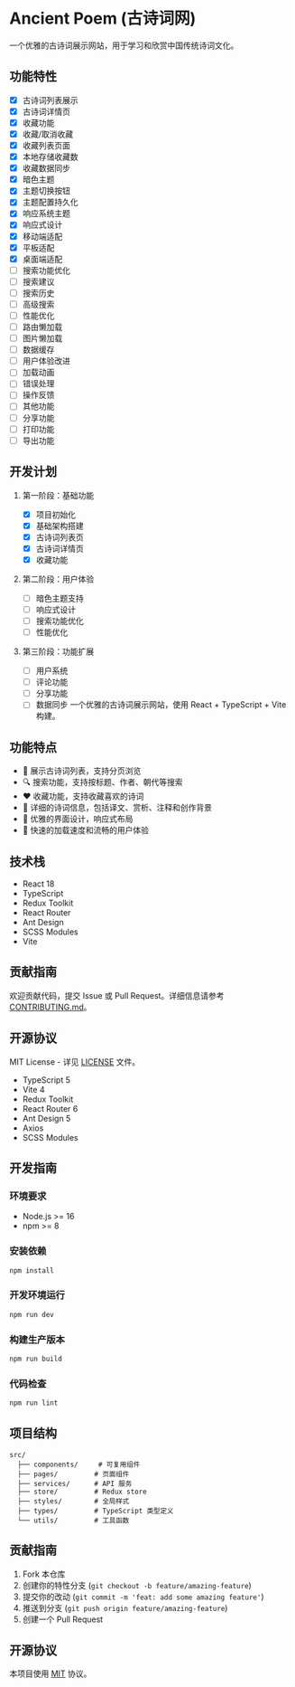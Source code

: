 # Ancient Poem (古诗词网)

一个优雅的古诗词展示网站，用于学习和欣赏中国传统诗词文化。

## 功能特性

- [X]  古诗词列表展示
- [X]  古诗词详情页
- [X]  收藏功能
  - [X]  收藏/取消收藏
  - [X]  收藏列表页面
  - [X]  本地存储收藏数
  - [X]  收藏数据同步
- [X]  暗色主题
  - [X]  主题切换按钮
  - [X]  主题配置持久化
  - [X]  响应系统主题
- [X]  响应式设计
  - [X]  移动端适配
  - [X]  平板适配
  - [X]  桌面端适配
- [ ]  搜索功能优化
  - [ ]  搜索建议
  - [ ]  搜索历史
  - [ ]  高级搜索
- [ ]  性能优化
  - [ ]  路由懒加载
  - [ ]  图片懒加载
  - [ ]  数据缓存
- [ ]  用户体验改进
  - [ ]  加载动画
  - [ ]  错误处理
  - [ ]  操作反馈
- [ ]  其他功能
  - [ ]  分享功能
  - [ ]  打印功能
  - [ ]  导出功能

## 开发计划

1. 第一阶段：基础功能

   - [X]  项目初始化
   - [X]  基础架构搭建
   - [X]  古诗词列表页
   - [X]  古诗词详情页
   - [X]  收藏功能
2. 第二阶段：用户体验

   - [ ]  暗色主题支持
   - [ ]  响应式设计
   - [ ]  搜索功能优化
   - [ ]  性能优化
3. 第三阶段：功能扩展

   - [ ]  用户系统
   - [ ]  评论功能
   - [ ]  分享功能
   - [ ]  数据同步
     一个优雅的古诗词展示网站，使用 React + TypeScript + Vite 构建。

## 功能特点

- 🎯 展示古诗词列表，支持分页浏览
- 🔍 搜索功能，支持按标题、作者、朝代等搜索
- ❤️ 收藏功能，支持收藏喜欢的诗词
- 📝 详细的诗词信息，包括译文、赏析、注释和创作背景
- 🎨 优雅的界面设计，响应式布局
- 🚀 快速的加载速度和流畅的用户体验

## 技术栈

- React 18
- TypeScript
- Redux Toolkit
- React Router
- Ant Design
- SCSS Modules
- Vite

## 贡献指南

欢迎贡献代码，提交 Issue 或 Pull Request。详细信息请参考 [CONTRIBUTING.md](./CONTRIBUTING.md)。

## 开源协议

MIT License - 详见 [LICENSE](./LICENSE) 文件。

- TypeScript 5
- Vite 4
- Redux Toolkit
- React Router 6
- Ant Design 5
- Axios
- SCSS Modules

## 开发指南

### 环境要求

- Node.js >= 16
- npm >= 8

### 安装依赖

```bash
npm install
```

### 开发环境运行

```bash
npm run dev
```

### 构建生产版本

```bash
npm run build
```

### 代码检查

```bash
npm run lint
```

## 项目结构

```
src/
  ├── components/     # 可复用组件
  ├── pages/         # 页面组件
  ├── services/      # API 服务
  ├── store/         # Redux store
  ├── styles/        # 全局样式
  ├── types/         # TypeScript 类型定义
  └── utils/         # 工具函数
```

## 贡献指南

1. Fork 本仓库
2. 创建你的特性分支 (`git checkout -b feature/amazing-feature`)
3. 提交你的改动 (`git commit -m 'feat: add some amazing feature'`)
4. 推送到分支 (`git push origin feature/amazing-feature`)
5. 创建一个 Pull Request

## 开源协议

本项目使用 [MIT](LICENSE) 协议。
